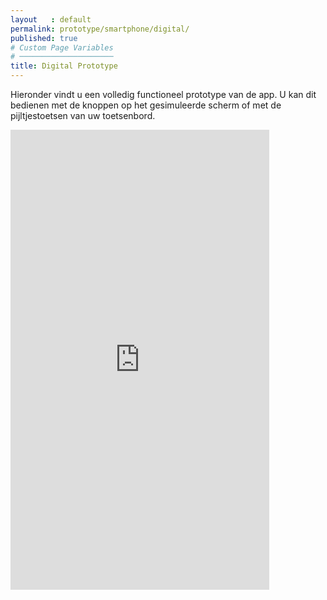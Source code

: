 ```yaml
---
layout   : default
permalink: prototype/smartphone/digital/
published: true
# Custom Page Variables
# ─────────────────────
title: Digital Prototype
---
```

<p> Hieronder vindt u een volledig functioneel prototype van de app. U kan dit bedienen met de knoppen op het gesimuleerde scherm of met de pijltjestoetsen van uw toetsenbord.</p>
<iframe width="414" height="736" src="https://xd.adobe.com/embed/082b4e9c-8bf0-4982-483a-0e050e890e86-7e1a/?fullscreen" frameborder="0" allowfullscreen></iframe>
